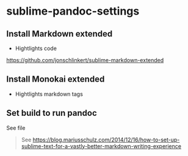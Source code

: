 # sublime-pandoc-settings

## Install Markdown extended

- Hightlights code

https://github.com/jonschlinkert/sublime-markdown-extended

## Install Monokai extended

- Hightlights markdown tags

## Set build to run pandoc

See file


> See https://blog.mariusschulz.com/2014/12/16/how-to-set-up-sublime-text-for-a-vastly-better-markdown-writing-experience
